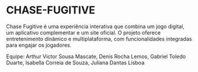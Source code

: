 # CHASE-FUGITIVE
Chase Fugitive é uma experiência interativa que combina um jogo digital, um aplicativo complementar e um site oficial. O projeto oferece entretenimento dinâmico e multiplataforma, com funcionalidades integradas para engajar os jogadores.


Equipe: Arthur Victor Sousa Mascate, Denis Rocha Lemos, Gabriel Toledo Duarte, Isabella Correia de Souza, Juliana Dantas Lisboa
